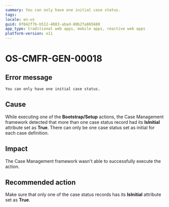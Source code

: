 ```yaml
---
summary: You can only have one initial case status.
tags:
locale: en-us
guid: 0f042f7b-b512-4083-abad-80b2fa865680
app_type: traditional web apps, mobile apps, reactive web apps
platform-version: o11
---
```


# OS-CMFR-GEN-00018

## Error message

`You can only have one initial case status.`

## Cause

While executing one of the **Bootstrap/Setup** actions, the Case Management framework detected that more than one case status record had its **IsInitial** attribute set as **True**. There can only be one case status set as initial for each case definition.

## Impact

The Case Management framework wasn't able to successfully execute the action.

## Recommended action

Make sure that only one of the case status records has its **IsInitial** attribute set as **True**.
